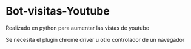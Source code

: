 # Bot-visitas-Youtube

Realizado en python para aumentar las vistas de youtube

Se necesita el plugin chrome driver u otro controlador de un navegador
